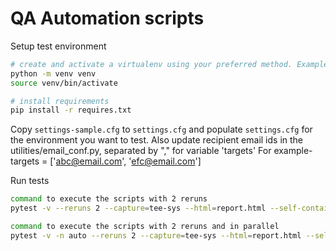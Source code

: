 # QA Automation scripts

Setup test environment

```sh
# create and activate a virtualenv using your preferred method. Example:
python -m venv venv
source venv/bin/activate

# install requirements
pip install -r requires.txt

```

Copy `settings-sample.cfg` to `settings.cfg` and populate `settings.cfg` for
the environment you want to test.
Also update recipient email ids in the utilities/email_conf.py, separated by "," for variable 'targets'
For example- targets = ['abc@email.com', 'efc@email.com']

Run tests

```sh
command to execute the scripts with 2 reruns
pytest -v --reruns 2 --capture=tee-sys --html=report.html --self-contained-html

command to execute the scripts with 2 reruns and in parallel
pytest -v -n auto --reruns 2 --capture=tee-sys --html=report.html --self-contained-html
```
